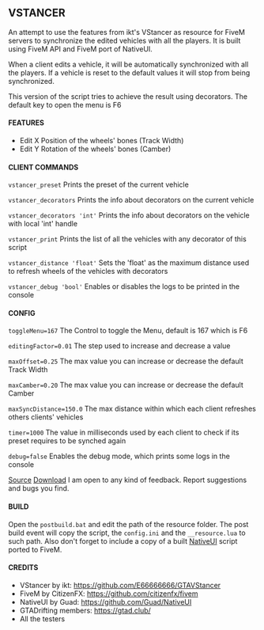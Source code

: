## VSTANCER
An attempt to use the features from ikt's VStancer as resource for FiveM servers to synchronize the edited vehicles with all the players. It is built using FiveM API and FiveM port of NativeUI.

When a client edits a vehicle, it will be automatically synchronized with all the players.
If a vehicle is reset to the default values it will stop from being synchronized.

This version of the script tries to achieve the result using decorators.
The default key to open the menu is F6

#### FEATURES
* Edit X Position of the wheels' bones (Track Width)
* Edit Y Rotation of the wheels' bones (Camber)

#### CLIENT COMMANDS
`vstancer_preset`
Prints the preset of the current vehicle

`vstancer_decorators`
Prints the info about decorators on the current vehicle

`vstancer_decorators 'int'` 
Prints the info about decorators on the vehicle with local 'int' handle

`vstancer_print`
Prints the list of all the vehicles with any decorator of this script

`vstancer_distance 'float'`
Sets the 'float' as the maximum distance used to refresh wheels of the vehicles with decorators

`vstancer_debug 'bool'`
Enables or disables the logs to be printed in the console

#### CONFIG
`toggleMenu=167`
The Control to toggle the Menu, default is 167 which is F6

`editingFactor=0.01`
The step used to increase and decrease a value

`maxOffset=0.25`
The max value you can increase or decrease the default Track Width

`maxCamber=0.20`
The max value you can increase or decrease the default Camber

`maxSyncDistance=150.0`
The max distance within which each client refreshes others clients' vehicles

`timer=1000`
The value in milliseconds used by each client to check if its preset requires to be synched again

`debug=false`
Enables the debug mode, which prints some logs in the console

[Source](https://github.com/neos7/fivem-vstancer)
[Download](https://github.com/neos7/fivem-vstancer/releases)
I am open to any kind of feedback. Report suggestions and bugs you find.

#### BUILD
Open the `postbuild.bat` and edit the path of the resource folder. The post build event will copy the script, the `config.ini` and the `__resource.lua` to such path. Also don't forget to include a copy of a built [NativeUI](https://github.com/citizenfx/NativeUI) script ported to FiveM.

#### CREDITS
* VStancer by ikt: https://github.com/E66666666/GTAVStancer
* FiveM by CitizenFX: https://github.com/citizenfx/fivem
* NativeUI by Guad: https://github.com/Guad/NativeUI
* GTADrifting members: https://gtad.club/
* All the testers
